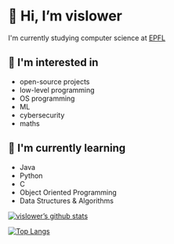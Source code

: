 # 👋 Hi, I’m vislower
I'm currently studying computer science at [EPFL](https://www.epfl.ch/en/)
## 👀 I'm interested in
- open-source projects
- low-level programming
- OS programming
- ML
- cybersecurity
- maths
## 🌱 I'm currently learning
- Java
- Python
- C
- Object Oriented Programming
- Data Structures & Algorithms


[![vislower’s github stats](https://github-readme-stats.vercel.app/api?username=vislower)](https://github.com/vislower)

[![Top Langs](https://github-readme-stats.vercel.app/api/top-langs/?username=vislower&layout=compact)](https://github.com/vislower)
<!---
- 💞️ I’m looking to collaborate on ...
- 📫 How to reach me ...
--->
<!---
vislower/vislower is a ✨ special ✨ repository because its `README.md` (this file) appears on your GitHub profile.
You can click the Preview link to take a look at your changes.
--->
